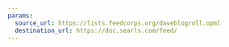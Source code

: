 ```yaml
---
params:
  source_url: https://lists.feedcorps.org/daveblogroll.opml
  destination_url: https://doc.searls.com/feed/
---
```

